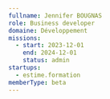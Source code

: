 ```yaml
---
fullname: Jennifer BOUGNAS
role: Business developer
domaine: Développement
missions:
  - start: 2023-12-01
    end: 2024-12-01
    status: admin
startups:
  - estime.formation
memberType: beta
---
```


